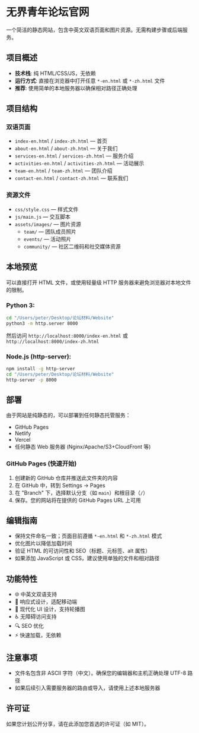 # 无界青年论坛官网

一个简洁的静态网站，包含中英文双语页面和图片资源。无需构建步骤或后端服务。

## 项目概述
- **技术栈**: 纯 HTML/CSS/JS，无依赖
- **运行方式**: 直接在浏览器中打开任意 `*-en.html` 或 `*-zh.html` 文件
- **推荐**: 使用简单的本地服务器以确保相对路径正确处理

## 项目结构
### 双语页面
- `index-en.html` / `index-zh.html` — 首页
- `about-en.html` / `about-zh.html` — 关于我们
- `services-en.html` / `services-zh.html` — 服务介绍
- `activities-en.html` / `activities-zh.html` — 活动展示
- `team-en.html` / `team-zh.html` — 团队介绍
- `contact-en.html` / `contact-zh.html` — 联系我们

### 资源文件
- `css/style.css` — 样式文件
- `js/main.js` — 交互脚本
- `assets/images/` — 图片资源
  - `team/` — 团队成员照片
  - `events/` — 活动照片
  - `community/` — 社区二维码和社交媒体资源

## 本地预览
可以直接打开 HTML 文件，或使用轻量级 HTTP 服务器来避免浏览器对本地文件的限制。

### Python 3:
```bash
cd "/Users/peter/Desktop/论坛材料/Website"
python3 -m http.server 8000
```
然后访问 `http://localhost:8000/index-en.html` 或 `http://localhost:8000/index-zh.html`

### Node.js (http-server):
```bash
npm install -g http-server
cd "/Users/peter/Desktop/论坛材料/Website"
http-server -p 8000
```

## 部署
由于网站是纯静态的，可以部署到任何静态托管服务：
- GitHub Pages
- Netlify
- Vercel
- 任何静态 Web 服务器 (Nginx/Apache/S3+CloudFront 等)

### GitHub Pages (快速开始)
1. 创建新的 GitHub 仓库并推送此文件夹的内容
2. 在 GitHub 中，转到 Settings → Pages
3. 在 "Branch" 下，选择默认分支（如 `main`）和根目录（`/`）
4. 保存。您的网站将在提供的 GitHub Pages URL 上可用

## 编辑指南
- 保持文件命名一致；页面目前遵循 `*-en.html` 和 `*-zh.html` 模式
- 优化图片以降低加载时间
- 验证 HTML 的可访问性和 SEO（标题、元标签、alt 属性）
- 如果添加 JavaScript 或 CSS，建议使用单独的文件和相对路径

## 功能特性
- 🌐 中英文双语支持
- 📱 响应式设计，适配移动端
- 🎨 现代化 UI 设计，支持轮播图
- ♿ 无障碍访问支持
- 🔍 SEO 优化
- ⚡ 快速加载，无依赖

## 注意事项
- 文件名包含非 ASCII 字符（中文）。确保您的编辑器和主机正确处理 UTF-8 路径
- 如果后续引入需要服务器的路由或导入，请使用上述本地服务器

## 许可证
如果您计划公开分享，请在此添加您首选的许可证（如 MIT）。
